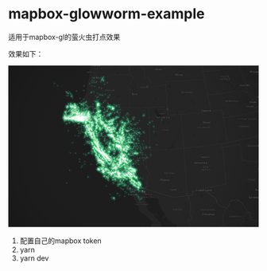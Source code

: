 # mapbox-glowworm-example
适用于mapbox-gl的萤火虫打点效果

效果如下：

![效果1](./images/result3.jpg)

1. 配置自己的mapbox token
2. yarn
3. yarn dev
